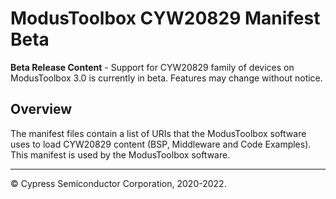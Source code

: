 # ModusToolbox CYW20829 Manifest Beta

**Beta Release Content** - Support for CYW20829 family of devices on ModusToolbox 3.0 is currently in beta. Features may change without notice.

## Overview

The manifest files contain a list of URIs that the ModusToolbox software uses to load CYW20829 content (BSP, Middleware and Code Examples). This manifest is used by the ModusToolbox software.

---
© Cypress Semiconductor Corporation, 2020-2022.

